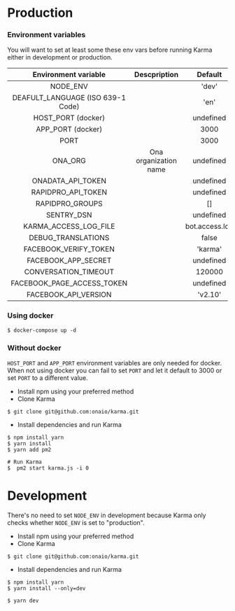 # Production

### Environment variables

You will want to set at least some these env vars before running Karma either
in development or production.

|        Environment variable      |         Descpription      |         Default         |
|:--------------------------------:|:-------------------------:|:-----------------------:|
|NODE_ENV                          |                           |'dev'                    |
|DEAFULT_LANGUAGE (ISO 639-1 Code) |                           |'en'                     |
|HOST_PORT (docker)                |                           |undefined                |
|APP_PORT (docker)                 |                           |3000                     |
|PORT                              |                           |3000                     |
|ONA_ORG                           |Ona organization name      |undefined                |
|ONADATA_API_TOKEN                 |                           |undefined                |
|RAPIDPRO_API_TOKEN                |                           |undefined                |
|RAPIDPRO_GROUPS                   |                           |[]                       |
|SENTRY_DSN                        |                           |undefined                |
|KARMA_ACCESS_LOG_FILE             |                           |bot.access.log           |
|DEBUG_TRANSLATIONS                |                           |false                    |
|FACEBOOK_VERIFY_TOKEN             |                           |'karma'                  |
|FACEBOOK_APP_SECRET               |                           |undefined                |
|CONVERSATION_TIMEOUT              |                           |120000                   |
|FACEBOOK_PAGE_ACCESS_TOKEN        |                           |undefined                |
|FACEBOOK_API_VERSION              |                           |'v2.10'                  |


### Using docker

```
$ docker-compose up -d
```

### Without docker
`HOST_PORT` and `APP_PORT` environment variables are only needed for docker.
When not using docker you can fail to set `PORT` and let it default to 3000
or set `PORT` to a different value.

* Install npm using your preferred method
* Clone Karma
```
$ git clone git@github.com:onaio/karma.git
```

* Install dependencies and run Karma
```
$ npm install yarn
$ yarn install
$ yarn add pm2

# Run Karma
$  pm2 start karma.js -i 0
```

# Development

There's no need to set `NODE_ENV` in development because Karma only
checks whether `NODE_ENV` is set to "production".


* Install npm using your preferred method
* Clone Karma
```
$ git clone git@github.com:onaio/karma.git
```

* Install dependencies and run Karma
```
$ npm install yarn
$ yarn install --only=dev

$ yarn dev
```
